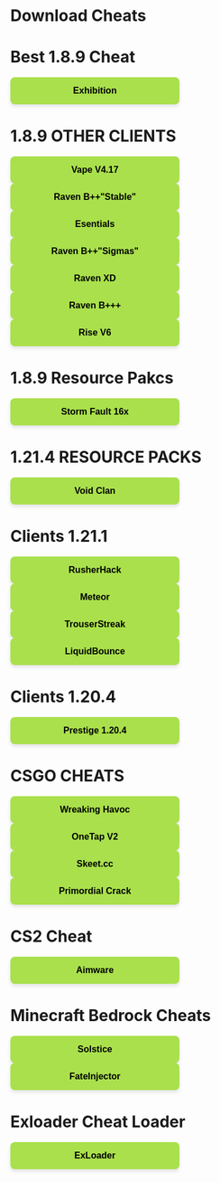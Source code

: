 # Download Cheats

# Best 1.8.9 Cheat
<a href="https://minesense.pub/download/Exhibition-Fixed.zip" target="_blank" style="text-decoration: none;">
  <button style="
    width: 300px;
    padding: 15px 20px;
    font-size: 16px;
    font-weight: bold;
    color: #000;
    background-color: #aae04c;
    border: none;
    border-radius: 8px;
    box-shadow: 0 4px 6px rgba(0, 0, 0, 0.1);
    cursor: pointer;
    transition: all 0.3s ease;
  " onmouseover="
    this.style.backgroundColor='#98cb3f';
    this.style.boxShadow='0 0 0 3px #555';
  " onmouseout="
    this.style.backgroundColor='#aae04c';
    this.style.boxShadow='0 4px 6px rgba(0, 0, 0, 0.1)';
  ">
    Exhibition
  </button>
</a>

# 1.8.9 OTHER CLIENTS

<a href="https://hackvshack.net/attachments/vape-zip.8474" target="_blank" style="text-decoration: none;">
  <button style="
    width: 300px;
    padding: 15px 20px;
    font-size: 16px;
    font-weight: bold;
    color: #000;
    background-color: #aae04c;
    border: none;
    border-radius: 8px;
    box-shadow: 0 4px 6px rgba(0, 0, 0, 0.1);
    cursor: pointer;
    transition: all 0.3s ease;
  " onmouseover="
    this.style.backgroundColor='#98cb3f';
    this.style.boxShadow='0 0 0 3px #555';
  " onmouseout="
    this.style.backgroundColor='#aae04c';
    this.style.boxShadow='0 4px 6px rgba(0, 0, 0, 0.1)';
  ">
    Vape V4.17
  </button>
</a>


<a href="https://cold-eu-agl-1.gofile.io/download/web/de466ee0-7eff-4a69-8bbb-73f7c5dce312/%5B1.8.9%5D%20BetterKeystrokes%20V-1.2.jar" target="_blank" style="text-decoration: none;">
  <button style="
    width: 300px;
    padding: 15px 20px;
    font-size: 16px;
    font-weight: bold;
    color: #000;
    background-color: #aae04c;
    border: none;
    border-radius: 8px;
    box-shadow: 0 4px 6px rgba(0, 0, 0, 0.1);
    cursor: pointer;
    transition: all 0.3s ease;
  " onmouseover="
    this.style.backgroundColor='#98cb3f';
    this.style.boxShadow='0 0 0 3px #555';
  " onmouseout="
    this.style.backgroundColor='#aae04c';
    this.style.boxShadow='0 4px 6px rgba(0, 0, 0, 0.1)';
  ">
    Raven B++"Stable"
  </button>
</a>

<a href="https://cold2.gofile.io/download/web/9606e579-e4cb-49f4-956c-77dcce56c1ea/Essential-forge_1-8-9.jar" target="_blank" style="text-decoration: none;">
  <button style="
    width: 300px;
    padding: 15px 20px;
    font-size: 16px;
    font-weight: bold;
    color: #000;
    background-color: #aae04c;
    border: none;
    border-radius: 8px;
    box-shadow: 0 4px 6px rgba(0, 0, 0, 0.1);
    cursor: pointer;
    transition: all 0.3s ease;
  " onmouseover="
    this.style.backgroundColor='#98cb3f';
    this.style.boxShadow='0 0 0 3px #555';
  " onmouseout="
    this.style.backgroundColor='#aae04c';
    this.style.boxShadow='0 4px 6px rgba(0, 0, 0, 0.1)';
  ">
    Esentials
  </button>
</a>

<a href="https://cold5.gofile.io/download/web/eefd6ad3-dd71-47a0-a0c7-32d4485b356a/raven-XD.jar" target="_blank" style="text-decoration: none;">
  <button style="
    width: 300px;
    padding: 15px 20px;
    font-size: 16px;
    font-weight: bold;
    color: #000;
    background-color: #aae04c;
    border: none;
    border-radius: 8px;
    box-shadow: 0 4px 6px rgba(0, 0, 0, 0.1);
    cursor: pointer;
    transition: all 0.3s ease;
  " onmouseover="
    this.style.backgroundColor='#98cb3f';
    this.style.boxShadow='0 0 0 3px #555';
  " onmouseout="
    this.style.backgroundColor='#aae04c';
    this.style.boxShadow='0 4px 6px rgba(0, 0, 0, 0.1)';
  ">
    Raven B++"Sigmas"
  </button>

<a href="https://cold5.gofile.io/download/web/eefd6ad3-dd71-47a0-a0c7-32d4485b356a/raven-XD.jar" target="_blank" style="text-decoration: none;">
  <button style="
    width: 300px;
    padding: 15px 20px;
    font-size: 16px;
    font-weight: bold;
    color: #000;
    background-color: #aae04c;
    border: none;
    border-radius: 8px;
    box-shadow: 0 4px 6px rgba(0, 0, 0, 0.1);
    cursor: pointer;
    transition: all 0.3s ease;
  " onmouseover="
    this.style.backgroundColor='#98cb3f';
    this.style.boxShadow='0 0 0 3px #555';
  " onmouseout="
    this.style.backgroundColor='#aae04c';
    this.style.boxShadow='0 4px 6px rgba(0, 0, 0, 0.1)';
  ">
    Raven XD
  </button>
</a>

<a href="https://cold-eu-agl-1.gofile.io/download/web/f47a1c14-1519-400f-a750-90cbe9344464/Raven%20B%2B%2B%2B.jar" target="_blank" style="text-decoration: none;">
  <button style="
    width: 300px;
    padding: 15px 20px;
    font-size: 16px;
    font-weight: bold;
    color: #000;
    background-color: #aae04c;
    border: none;
    border-radius: 8px;
    box-shadow: 0 4px 6px rgba(0, 0, 0, 0.1);
    cursor: pointer;
    transition: all 0.3s ease;
  " onmouseover="
    this.style.backgroundColor='#98cb3f';
    this.style.boxShadow='0 0 0 3px #555';
  " onmouseout="
    this.style.backgroundColor='#aae04c';
    this.style.boxShadow='0 4px 6px rgba(0, 0, 0, 0.1)';
  ">
    Raven B+++
  </button>
</a>

<a href="store5.gofile.io/download/web/c6304268-f897-45a4-8102-b85474df782e/Rise v6 New.zip" target="_blank" style="text-decoration: none;">
  <button style="
    width: 300px;
    padding: 15px 20px;
    font-size: 16px;
    font-weight: bold;
    color: #000;
    background-color: #aae04c;
    border: none;
    border-radius: 8px;
    box-shadow: 0 4px 6px rgba(0, 0, 0, 0.1);
    cursor: pointer;
    transition: all 0.3s ease;
  " onmouseover="
    this.style.backgroundColor='#98cb3f';
    this.style.boxShadow='0 0 0 3px #555';
  " onmouseout="
    this.style.backgroundColor='#aae04c';
    this.style.boxShadow='0 4px 6px rgba(0, 0, 0, 0.1)';
  ">
    Rise V6
  </button>
</a>

# 1.8.9 Resource Pakcs

<a href="https://cold8.gofile.io/download/web/b17cdb6d-d43f-4913-8b39-92eb4ed6103f/%20%C2%A73StormFault%20%C2%A77%5B%C2%A7f16x%C2%A77%5D%20%C2%A78.zip" target="_blank" style="text-decoration: none;">
  <button style="
    width: 300px;
    padding: 15px 20px;
    font-size: 16px;
    font-weight: bold;
    color: #000;
    background-color: #aae04c;
    border: none;
    border-radius: 8px;
    box-shadow: 0 4px 6px rgba(0, 0, 0, 0.1);
    cursor: pointer;
    transition: all 0.3s ease;
  " onmouseover="
    this.style.backgroundColor='#98cb3f';
    this.style.boxShadow='0 0 0 3px #555';
  " onmouseout="
    this.style.backgroundColor='#aae04c';
    this.style.boxShadow='0 4px 6px rgba(0, 0, 0, 0.1)';
  ">
    Storm Fault 16x
  </button>
</a>

# 1.21.4 RESOURCE PACKS

<a href="https://store5.gofile.io/download/web/c52bee43-1b82-481e-a81a-7d1ca63577eb/Dissolve.zip" target="_blank" style="text-decoration: none;">
  <button style="
    width: 300px;
    padding: 15px 20px;
    font-size: 16px;
    font-weight: bold;
    color: #000;
    background-color: #aae04c;
    border: none;
    border-radius: 8px;
    box-shadow: 0 4px 6px rgba(0, 0, 0, 0.1);
    cursor: pointer;
    transition: all 0.3s ease;
  " onmouseover="
    this.style.backgroundColor='#98cb3f';
    this.style.boxShadow='0 0 0 3px #555';
  " onmouseout="
    this.style.backgroundColor='#aae04c';
    this.style.boxShadow='0 4px 6px rgba(0, 0, 0, 0.1)';
  ">
   Void Clan 
 </button>
</a>

# Clients 1.21.1 

<a href="https://hackvshack.net/attachments/rushercrack-2-0-jar-zip.8938/" target="_blank" style="text-decoration: none;">
  <button style="
    width: 300px;
    padding: 15px 20px;
    font-size: 16px;
    font-weight: bold;
    color: #000;
    background-color: #aae04c;
    border: none;
    border-radius: 8px;
    box-shadow: 0 4px 6px rgba(0, 0, 0, 0.1);
    cursor: pointer;
    transition: all 0.3s ease;
  " onmouseover="
    this.style.backgroundColor='#98cb3f';
    this.style.boxShadow='0 0 0 3px #555';
  " onmouseout="
    this.style.backgroundColor='#aae04c';
    this.style.boxShadow='0 4px 6px rgba(0, 0, 0, 0.1)';
  ">
    RusherHack
  </button>
</a>

<a href="https://github.com/ManInMyVan/meteor-archive/raw/main/files/meteor-client/meteor-client-0.5.8.jar" target="_blank" style="text-decoration: none;">
  <button style="
    width: 300px;
    padding: 15px 20px;
    font-size: 16px;
    font-weight: bold;
    color: #000;
    background-color: #aae04c;
    border: none;
    border-radius: 8px;
    box-shadow: 0 4px 6px rgba(0, 0, 0, 0.1);
    cursor: pointer;
    transition: all 0.3s ease;
  " onmouseover="
    this.style.backgroundColor='#98cb3f';
    this.style.boxShadow='0 0 0 3px #555';
  " onmouseout="
    this.style.backgroundColor='#aae04c';
    this.style.boxShadow='0 4px 6px rgba(0, 0, 0, 0.1)';
  ">
    Meteor
  </button>
</a>

<a href="https://cdn.discordapp.com/attachments/1372680636065910944/1372681068800643213/2trouser-streak-1.3.9-1.21.1.jar?ex=68644d5d&is=6862fbdd&hm=effec50b7dd68105df7ee5ca0c69fae3ef9f1cf0c16d75db3d14ed6eafc84f24&" target="_blank" style="text-decoration: none;">
  <button style="
    width: 300px;
    padding: 15px 20px;
    font-size: 16px;
    font-weight: bold;
    color: #000;
    background-color: #aae04c;
    border: none;
    border-radius: 8px;
    box-shadow: 0 4px 6px rgba(0, 0, 0, 0.1);
    cursor: pointer;
    transition: all 0.3s ease;
  " onmouseover="
    this.style.backgroundColor='#98cb3f';
    this.style.boxShadow='0 0 0 3px #555';
  " onmouseout="
    this.style.backgroundColor='#aae04c';
    this.style.boxShadow='0 4px 6px rgba(0, 0, 0, 0.1)';
  ">
    TrouserStreak
  </button>
</a>

<a href="https://liquidbounce.net/" target="_blank" style="text-decoration: none;">
  <button style="
    width: 300px;
    padding: 15px 20px;
    font-size: 16px;
    font-weight: bold;
    color: #000;
    background-color: #aae04c;
    border: none;
    border-radius: 8px;
    box-shadow: 0 4px 6px rgba(0, 0, 0, 0.1);
    cursor: pointer;
    transition: all 0.3s ease;
  " onmouseover="
    this.style.backgroundColor='#98cb3f';
    this.style.boxShadow='0 0 0 3px #555';
  " onmouseout="
    this.style.backgroundColor='#aae04c';
    this.style.boxShadow='0 4px 6px rgba(0, 0, 0, 0.1)';
  ">
    LiquidBounce
  </button>
</a>

# Clients 1.20.4

<a href="https://hackvshack.net/attachments/prestige-libs-zip.9196/" target="_blank" style="text-decoration: none;">
  <button style="
    width: 300px;
    padding: 15px 20px;
    font-size: 16px;
    font-weight: bold;
    color: #000;
    background-color: #aae04c;
    border: none;
    border-radius: 8px;
    box-shadow: 0 4px 6px rgba(0, 0, 0, 0.1);
    cursor: pointer;
    transition: all 0.3s ease;
  " onmouseover="
    this.style.backgroundColor='#98cb3f';
    this.style.boxShadow='0 0 0 3px #555';
  " onmouseout="
    this.style.backgroundColor='#aae04c';
    this.style.boxShadow='0 4px 6px rgba(0, 0, 0, 0.1)';
  ">
    Prestige 1.20.4
  </button>
</a>

# CSGO CHEATS
<a href="https://cold-eu-agl-1.gofile.io/download/web/f6966a0f-638a-434a-87cc-4cc6ebf6c394/Wreaking%20Havoc.rar" target="_blank" style="text-decoration: none;">
  <button style="
    width: 300px;
    padding: 15px 20px;
    font-size: 16px;
    font-weight: bold;
    color: #000;
    background-color: #aae04c;
    border: none;
    border-radius: 8px;
    box-shadow: 0 4px 6px rgba(0, 0, 0, 0.1);
    cursor: pointer;
    transition: all 0.3s ease;
  " onmouseover="
    this.style.backgroundColor='#98cb3f';
    this.style.boxShadow='0 0 0 3px #555';
  " onmouseout="
    this.style.backgroundColor='#aae04c';
    this.style.boxShadow='0 4px 6px rgba(0, 0, 0, 0.1)';
  ">
    Wreaking Havoc
  </button>
</a>


<a href="https://cold1.gofile.io/download/web/b6fa9be5-d8f8-40e0-a35d-b980cb87dfdd/Otcv2.rar" target="_blank" style="text-decoration: none;">
  <button style="
    width: 300px;
    padding: 15px 20px;
    font-size: 16px;
    font-weight: bold;
    color: #000;
    background-color: #aae04c;
    border: none;
    border-radius: 8px;
    box-shadow: 0 4px 6px rgba(0, 0, 0, 0.1);
    cursor: pointer;
    transition: all 0.3s ease;
  " onmouseover="
    this.style.backgroundColor='#98cb3f';
    this.style.boxShadow='0 0 0 3px #555';
  " onmouseout="
    this.style.backgroundColor='#aae04c';
    this.style.boxShadow='0 4px 6px rgba(0, 0, 0, 0.1)';
  ">
    OneTap V2
  </button>
</a>

<a href="https://gamesense.live/download" target="_blank" style="text-decoration: none;">
  <button style="
    width: 300px;
    padding: 15px 20px;
    font-size: 16px;
    font-weight: bold;
    color: #000;
    background-color: #aae04c;
    border: none;
    border-radius: 8px;
    box-shadow: 0 4px 6px rgba(0, 0, 0, 0.1);
    cursor: pointer;
    transition: all 0.3s ease;
  " onmouseover="
    this.style.backgroundColor='#98cb3f';
    this.style.boxShadow='0 0 0 3px #555';
  " onmouseout="
    this.style.backgroundColor='#aae04c';
    this.style.boxShadow='0 4px 6px rgba(0, 0, 0, 0.1)';
  ">
    Skeet.cc
  </button>
</a>

 <a href="https://hackvshack.net/attachments/primordial-zip.8415/" target="_blank" style="text-decoration: none;">
  <button style="
    width: 300px;
    padding: 15px 20px;
    font-size: 16px;
    font-weight: bold;
    color: #000;
    background-color: #aae04c;
    border: none;
    border-radius: 8px;
    box-shadow: 0 4px 6px rgba(0, 0, 0, 0.1);
    cursor: pointer;
    transition: all 0.3s ease;
  " onmouseover="
    this.style.backgroundColor='#98cb3f';
    this.style.boxShadow='0 0 0 3px #555';
  " onmouseout="
    this.style.backgroundColor='#aae04c';
    this.style.boxShadow='0 4px 6px rgba(0, 0, 0, 0.1)';
  ">
    Primordial Crack
  </button>
</a>

# CS2 Cheat

<a href="https://cold4.gofile.io/download/web/bb5a5e1f-c603-494b-a473-c8f7847f9fc9/Aimware.zip" target="_blank" style="text-decoration: none;">
  <button style="
    width: 300px;
    padding: 15px 20px;
    font-size: 16px;
    font-weight: bold;
    color: #000;
    background-color: #aae04c;
    border: none;
    border-radius: 8px;
    box-shadow: 0 4px 6px rgba(0, 0, 0, 0.1);
    cursor: pointer;
    transition: all 0.3s ease;
  " onmouseover="
    this.style.backgroundColor='#98cb3f';
    this.style.boxShadow='0 0 0 3px #555';
  " onmouseout="
    this.style.backgroundColor='#aae04c';
    this.style.boxShadow='0 4px 6px rgba(0, 0, 0, 0.1)';
  ">
    Aimware
  </button>
</a>

# Minecraft Bedrock Cheats

<a href="https://cold-eu-agl-1.gofile.io/download/web/d6514642-e66b-4f59-9700-a57c4ddb4b58/Solstice.dll" target="_blank" style="text-decoration: none;">
  <button style="
    width: 300px;
    padding: 15px 20px;
    font-size: 16px;
    font-weight: bold;
    color: #000;
    background-color: #aae04c;
    border: none;
    border-radius: 8px;
    box-shadow: 0 4px 6px rgba(0, 0, 0, 0.1);
    cursor: pointer;
    transition: all 0.3s ease;
  " onmouseover="
    this.style.backgroundColor='#98cb3f';
    this.style.boxShadow='0 0 0 3px #555';
  " onmouseout="
    this.style.backgroundColor='#aae04c';
    this.style.boxShadow='0 4px 6px rgba(0, 0, 0, 0.1)';
  ">
    Solstice
  </button>
</a>

<a href="https://github.com/fligger/FateInjector/releases/download/1.0/FateInjector.exe" target="_blank" style="text-decoration: none;">
  <button style="
    width: 300px;
    padding: 15px 20px;
    font-size: 16px;
    font-weight: bold;
    color: #000;
    background-color: #aae04c;
    border: none;
    border-radius: 8px;
    box-shadow: 0 4px 6px rgba(0, 0, 0, 0.1);
    cursor: pointer;
    transition: all 0.3s ease;
  " onmouseover="
    this.style.backgroundColor='#98cb3f';
    this.style.boxShadow='0 0 0 3px #555';
  " onmouseout="
    this.style.backgroundColor='#aae04c';
    this.style.boxShadow='0 4px 6px rgba(0, 0, 0, 0.1)';
  ">
    FateInjector
  </button>
</a>

# Exloader Cheat Loader
<a href="https://data.exloader.net/ExLoader_Installer.exe" target="_blank" style="text-decoration: none;">
  <button style="
    width: 300px;
    padding: 15px 20px;
    font-size: 16px;
    font-weight: bold;
    color: #000;
    background-color: #aae04c;
    border: none;
    border-radius: 8px;
    box-shadow: 0 4px 6px rgba(0, 0, 0, 0.1);
    cursor: pointer;
    transition: all 0.3s ease;
  " onmouseover="
    this.style.backgroundColor='#98cb3f';
    this.style.boxShadow='0 0 0 3px #555';
  " onmouseout="
    this.style.backgroundColor='#aae04c';
    this.style.boxShadow='0 4px 6px rgba(0, 0, 0, 0.1)';
  ">
    ExLoader
  </button>
</a>
